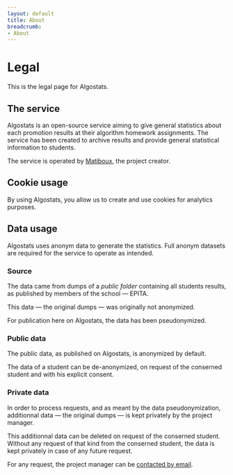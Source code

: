```yaml
---
layout: default
title: About
breadcrumb:
- About
---
```


# Legal

This is the legal page for Algostats.

## The service

Algostats is an open-source service aiming to give general statistics about each promotion results at their algorithm homework assignments.
The service has been created to archive results and provide general statistical information to students.

The service is operated by [Matiboux](https://matiboux.me/), the project creator.


## Cookie usage

By using Algostats, you allow us to create and use cookies for analytics purposes.


## Data usage

Algostats uses anonym data to generate the statistics. Full anonym datasets are required for the service to operate as intended.

### Source

The data came from dumps of a _public folder_ containing all students results, as published by members of the school — EPITA.

This data — the original dumps — was originally not anonymized.

For publication here on Algostats, the data has been pseudonymized.

### Public data

The public data, as published on Algostats, is anonymized by default.

The data of a student can be de-anonymized, on request of the conserned student and with his explicit consent.

### Private data

In order to process requests, and as meant by the data pseudonymization, additionnal data — the original dumps — is kept privately by the project manager.

This additionnal data can be deleted on request of the conserned student. Without any request of that kind from the conserned student, the data is kept privately in case of any future request.

For any request, the project manager can be [contacted by email](mailto:mathieu.guerin@epita.fr).
